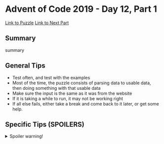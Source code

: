# Advent of Code 2019 - Day 12, Part 1

[Link to Puzzle](https://adventofcode.com/2019/day/12)
[Link to Next Part](https://github.com/CodingAP/unofficial-aoc-syllabus/blob/main/years/2019/day12/part2.md)

## Summary
summary

## General Tips
- Test often, and test with the examples
- Most of the time, the puzzle consists of parsing data to usable data, then doing something with that usable data
- Make sure the input is the same as it was from the website
- If it is taking a while to run, it may not be working right
- If all else fails, either take a break and come back to it later, or get some help.

## Specific Tips (SPOILERS)
<details> <summary>Spoiler warning!</summary>

specific tips

</details>